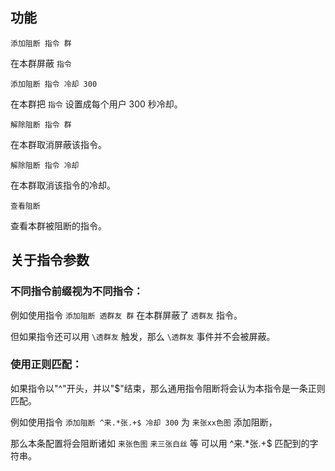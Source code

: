 ## 功能

`添加阻断 指令 群`

在本群屏蔽 `指令`

`添加阻断 指令 冷却 300`

在本群把 `指令` 设置成每个用户 300 秒冷却。

`解除阻断 指令 群`

在本群取消屏蔽该指令。

`解除阻断 指令 冷却`

在本群取消该指令的冷却。

`查看阻断`

查看本群被阻断的指令。

## 关于指令参数

### 不同指令前缀视为不同指令：

例如使用指令 `添加阻断 透群友 群` 在本群屏蔽了 `透群友` 指令。

但如果指令还可以用 `\透群友` 触发，那么 `\透群友` 事件并不会被屏蔽。



### 使用正则匹配：

如果指令以"^"开头，并以"$"结束，那么通用指令阻断将会认为本指令是一条正则匹配。

例如使用指令 `添加阻断 ^来.*张.+$ 冷却 300` 为 `来张xx色图` 添加阻断，

那么本条配置将会阻断诸如 `来张色图` `来三张白丝` 等 可以用 ^来.*张.+$ 匹配到的字符串。

